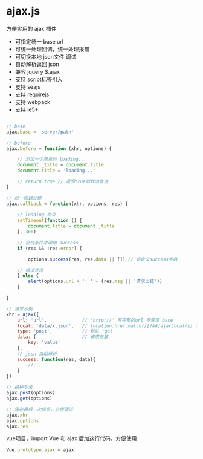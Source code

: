 # ajax.js

方便实用的 ajax 插件

* 可指定统一 base url
* 可统一处理回调，统一处理报错
* 可切换本地 json文件 调试
* 自动解析返回 json
* 兼容 jquery $.ajax
* 支持 script标签引入
* 支持 seajs
* 支持 requirejs
* 支持 webpack
* 支持 ie5+

```javascript

// base
ajax.base = 'server/path'

// before
ajax.before = function (xhr, options) {

    // 添加一个简易的 loading...
    document._title = document.title
    document.title = 'loading...'

    // return true // 返回true则取消发送
}

// 统一回调处理
ajax.callback = function(xhr, options, res) {
    
    // loading 结束
    setTimeout(function () {
        document.title = document._title
    }, 300)

    // 符合条件才调用 success
    if (res && !res.error) {

        options.success(res, res.data || []) // 自定义success参数

    // 错误处理
    } else {
        alert(options.url + ': ' + (res.msg || '请求出错'))
    }

}

// 请求示例
xhr = ajax({
    url: 'url',             // 'http://' 写完整的url 不使用 base
    local: 'data/x.json',   // location.href.match(/[?&#]ajaxLocal/i) 开启本地json
    type: 'post',           // 默认 'get'
    data: {                 // 请求参数
        key: 'value'
    },
    // json 自动解析
    success: function(res, data){
        //...
    }
})

// 换种写法
ajax.post(options)
ajax.get(options)

// 保存最后一次信息，方便调试
ajax.xhr
ajax.options
ajax.res
```


vue项目，import Vue 和 ajax 后加这行代码，方便使用
```javascript
Vue.prototype.ajax = ajax
```